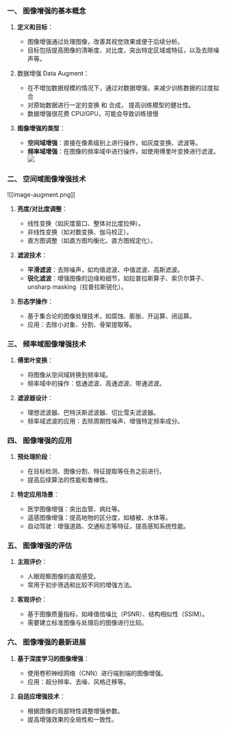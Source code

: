 
### **一、 图像增强的基本概念**


1. **定义和目标**：
    - 图像增强通过处理图像，改善其视觉效果或便于后续分析。
    - 目标包括提高图像的清晰度、对比度，突出特定区域或特征，以及去除噪声等。
    
2. 数据增强 Data Augment：
	- 在不增加数据规模的情况下，通过对数据增强，来减少训练数据的过度拟合
	- 对原始数据进行一定的变换 和 合成， 提高训练模型的健壮性。
	- 数据增强很花费 CPU/GPU，可能会导致训练很慢
	
3. **图像增强的类型**：
    - **空间域增强**：直接在像素级别上进行操作，如灰度变换、滤波等。
    - **频率域增强**：在图像的频率域中进行操作，如使用傅里叶变换进行滤波。
![](https://cdn.nlark.com/yuque/0/2025/png/295096/1743345449634-4607cae8-1123-40a8-bac0-91686938d171.png)

### **二、 空间域图像增强技术**
![[image-augment.png]]
1. **亮度/对比度调整**：
    
    - 线性变换（如灰度窗口、整体对比度拉伸）。
    - 非线性变换（如对数变换、伽马校正）。
    - 直方图调整（如直方图均衡化、直方图规定化）。
2. **滤波技术**：
    - **平滑滤波**：去除噪声，如均值滤波、中值滤波、高斯滤波。
    - **锐化滤波**：增强图像的边缘和细节，如拉普拉斯算子、索贝尔算子、unsharp masking（拉普拉斯锐化）。
3. **形态学操作**：
    - 基于集合论的图像处理技术，如腐蚀、膨胀、开运算、闭运算。
    - 应用：去除小对象、分割、骨架提取等。

### **三、 频率域图像增强技术**

1. **傅里叶变换**：
    
    - 将图像从空间域转换到频率域。
    - 频率域中的操作：低通滤波、高通滤波、带通滤波。
2. **滤波器设计**：
    
    - 理想滤波器、巴特沃斯滤波器、切比雪夫滤波器。
    - 频率域滤波的应用：去除周期性噪声、增强特定频率成分。

### **四、 图像增强的应用**

1. **预处理阶段**：
    
    - 在目标检测、图像分割、特征提取等任务之前进行。
    - 提高后续算法的性能和鲁棒性。
2. **特定应用场景**：
    
    - 医学图像增强：突出血管、病灶等。
    - 遥感图像增强：提高地物的区分度，如植被、水体等。
    - 自动驾驶：增强道路、交通标志等特征，提高感知系统性能。

### **五、 图像增强的评估**

1. **主观评价**：
    
    - 人眼观察图像的直观感受。
    - 常用于初步筛选和比较不同的增强方法。
2. **客观评价**：
    
    - 基于图像质量指标，如峰值信噪比（PSNR）、结构相似性（SSIM）。
    - 需要建立标准图像与处理后的图像进行比较。

### **六、 图像增强的最新进展**

1. **基于深度学习的图像增强**：
    
    - 使用卷积神经网络（CNN）进行端到端的图像增强。
    - 应用：超分辨率、去噪、风格迁移等。
2. **自适应增强技术**：
    
    - 根据图像的局部特性调整增强参数。
    - 提高增强效果的全局性和一致性。